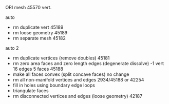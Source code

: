 ORI mesh 45570 vert.

auto 
- rm duplicate vert 45189
- rm loose geometry 45189
- rm separate mesh  45182

auto 2
- rm duplicate vertices (remove doubles)    45181
- rm zero area faces and zero length edges (degenerate dissolve) -1 vert 16 edges 5 faces   45188
- make all faces convex (split concave faces) no change
- rm all non-manifold vertices and edges    2934/45188 or 42254
- fill in holes using boundary edge loops
- triangulate faces
- rm disconnected vertices and edges (loose geometry) 42187
